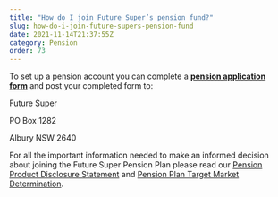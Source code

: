 ```yaml
---
title: "How do I join Future Super’s pension fund?"
slug: how-do-i-join-future-supers-pension-fund
date: 2021-11-14T21:37:55Z
category: Pension
order: 73
---
```


To set up a pension account you can complete a [**pension application form**](http://futuresuper.com.au/pensionpaperapplicationform) and post your completed form to:

Future Super

PO Box 1282

Albury NSW 2640

For all the important information needed to make an informed decision about joining the Future Super Pension Plan please read our [Pension Product Disclosure Statement](https://www.futuresuper.com.au/pppds) and [Pension Plan Target Market Determination](https://www.futuresuper.com.au/pension-tmd).
